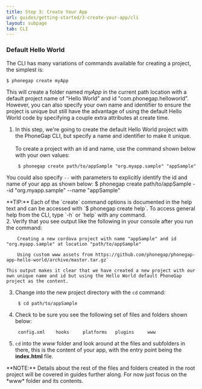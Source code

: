 ```yaml
---
title: Step 3: Create Your App
url: guides/getting-started/3-create-your-app/cli
layout: subpage
tab: CLI
---
```


### Default Hello World
The CLI has many variations of commands available for creating a project, the simplest is:

  `$ phonegap create myApp`

This will create a folder named *myApp* in the current path location with a default project name of "Hello World" and id "com.phonegap.helloworld". However, you can also specify your own name and identifier to ensure the project is unique but still have the advantage of using the default Hello World code by specifying a couple extra attributes at create time.

1. In this step, we're going to create the default Hello World project with the PhoneGap CLI, but specify a name and identifier to make it unique.
   <br><br>To create a project with an id and name, use the command shown below with your own values:

	  	$ phonegap create path/to/appSample "org.myapp.sample" "appSample"
You could also specify `--` with parameters to explicitly identify the id and name of your app as shown below:
		$ phonegap create path/to/appSample --id "org.myapp.sample" --name "appSample"
  <div class="alert--info">**TIP:** Each of the `create` command options is documented in the help text and can be accessed with `$ phonegap create help`. To access general help from the CLI, type `-h` or `help` with any command.</div>
2. Verify that you see output like the following in your console after you run the command:

		Creating a new cordova project with name "appSample" and id "org.myapp.sample" at location "path/to/appSample"

		Using custom www assets from https://github.com/phonegap/phonegap-app-hello-world/archive/master.tar.gz`

	This output makes it clear that we have created a new project with our own unique name and id but using the Hello World default PhoneGap project as the content.
3. Change into the new project directory with the `cd` command:

		$ cd path/to/appSample

4. Check to be sure you see the following set of files and folders shown below:

		config.xml	  hooks		platforms	plugins		www
5. `cd` into the *www* folder and look around at the files and subfolders in there, this is the content of your app, with the entry point being the **index.html** file.
 <div class="alert--warning">**NOTE:** Details about the rest of the files and folders created in the root project  will be covered in guides further along. For now just focus on the *www* folder and its contents.</div>
